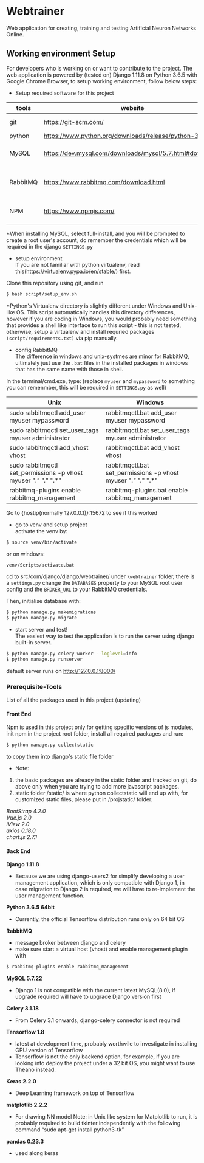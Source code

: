 # Webtrainer
Web application for creating, training and testing Artificial Neuron Networks Online.

## Working environment Setup

For developers who is working on or want to contribute to the project. The web application is powered by (tested on) Django 1.11.8 on Python 3.6.5 with Google Chrome Browser, to setup working environment, follow below steps:

- Setup required software for this project <br />

|tools|website|descriptions|
|-|-|-|
|git|https://git-scm.com/|version control|
|python|https://www.python.org/downloads/release/python-365/|python 3.6.5|
|MySQL|https://dev.mysql.com/downloads/mysql/5.7.html#downloads|database for project (changable)|
|RabbitMQ|https://www.rabbitmq.com/download.html|async message broker (changable)|
|NPM|https://www.npmjs.com/|js package manager (optional)|
*When installing MySQL, select full-install, and you will be prompted to create a root user's account, do remember the credentials which will be required in the django `SETTINGS.py`

- setup environment  <br />
If you are not familiar with python virtualenv, read this(https://virtualenv.pypa.io/en/stable/) first.

Clone this repository using git, and run
```sh
$ bash script/setup_env.sh
```
*Python's Virtualenv directory is slightly different under Windows and Unix-like OS. This script automatically handles this directory differences, however if you are coding in Windows, you would probably need something that provides a shell like interface to run this script - this is not tested, otherwise, setup a virtualenv and install requried packages `(script/requirements.txt)` via pip manually.

- config RabbitMQ  <br />
The difference in windows and unix-systmes are minor for RabbitMQ, ultimately just use the `.bat` files in the installed packages in windows that has the same name with those in shell. 

In the terminal/cmd.exe, type: 
(replace `myuser` and `mypassword` to something you can remenmber, this will be required in `SETTINGS.py` as well)

|Unix|Windows|
|-|-|
|sudo rabbitmqctl add_user myuser mypassword|rabbitmqctl.bat add_user myuser mypassword|
|sudo rabbitmqctl set_user_tags myuser administrator|rabbitmqctl.bat set_user_tags myuser administrator|
|sudo rabbitmqctl add_vhost vhost|rabbitmqctl.bat add_vhost vhost|
|sudo rabbitmqctl set_permissions -p vhost myuser ".*" ".*" ".*"|rabbitmqctl.bat set_permissions -p vhost myuser ".*" ".*" ".*"|
|rabbitmq-plugins enable rabbitmq_management|rabbitmq-plugins.bat enable rabbitmq_management|

Go to {hostip(normally 127.0.0.1)}:15672 to see if this worked

- go to venv and setup project  <br />
activate the venv by:
```sh
$ source venv/bin/activate
```
or on windows:
```sh
venv/Scripts/activate.bat
```
cd to src/com/django/django/webtrainer/
under `\webtrainer` folder, there is a `settings.py`
change the `DATABASES` property to your MySQL root user config and
the `BROKER_URL` to your RabbitMQ credentials.

Then, initialise database with:
```sh
$ python manage.py makemigrations
$ python manage.py migrate
```

- start server and test!  <br />
The easiest way to test the application is to run the server using django built-in server.

```sh
$ python manage.py celery worker --loglevel=info
$ python manage.py runserver
```
default server runs on http://127.0.0.1:8000/

### Prerequisite-Tools
List of all the packages used in this project (updating)
#### Front End
Npm is used in this project only for getting specific versions of js modules, init npm in the project root folder, install all required packages and run:
```sh
$ python manage.py collectstatic
```
to copy them into django's static file folder
* Note: 
1. the basic packages are already in the static folder and tracked on git, do above only when you are trying to add more javascript packages.
2. static folder /static/ is where python collectstatic will end up with, for customized static files, please put in /projstatic/ folder.

*BootStrap 4.2.0* <br />
*Vue.js 2.0* <br />
*iView 2.0* <br />
*axios 0.18.0* <br />
*chart.js 2.7.1* <br />

#### Back End
**Django 1.11.8**
- Because we are using django-users2 for simplify developing a user management application, which is only compatible with Django 1, in case migration to Django 2 is required, we will have to re-implement the user management function.

**Python 3.6.5 64bit**
- Currently, the official Tensorflow distribution runs only on 64 bit OS

**RabbitMQ**
- message broker between django and celery
- make sure start a virtual host (vhost) and enable management plugin with
```sh
$ rabbitmq-plugins enable rabbitmq_management
```

**MySQL 5.7.22**
- Django 1 is not compatible with the current latest MySQL(8.0), if upgrade required will have to upgrade Django version first

**Celery 3.1.18**
- From Celery 3.1 onwards, django-celery connector is not required

**Tensorflow 1.8**
- latest at development time, probably worthwile to investigate in installing GPU version of Tensorflow
- Tensorflow is not the only backend option, for example, if you are looking into deploy the project under a 32 bit
OS, you might want to use Theano instead.

**Keras 2.2.0**
- Deep Learning framework on top of Tensorflow

**matplotlib 2.2.2**
- For drawing NN model Note: in Unix like system for Matplotlib to run, it is probably required to build tkinter independently with the following command “sudo apt-get install python3-tk”

**pandas 0.23.3**
- used along keras

